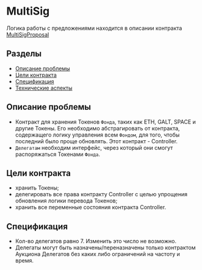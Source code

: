 # MultiSig
Логика работы с предложениями находится в описании контракта [MultiSigProposal](MultiSigProposal.md)

## Разделы

* [Описание проблемы](#Описание-проблемы)
* [Цели контракта](#Цели-контракта)
* [Спецификация](#Спецификация)
* [Технические аспекты](#Технические-аспекты)

## Описание проблемы
* Контракт для хранения Токенов `Фонда`, таких как ETH, GALT, SPACE и другие Токены. Его необходимо абстрагировать от
контракта, содержащего логику управления всем `Фондом`, для того, чтобы последний было проще обновлять. Этот контракт - Controller.
* `Делегатам` необходим интерфейс, через который они смогут распоряжаться Токенами `Фонда`.

## Цели контракта
- хранить Токены;
- делегировать все права контракту Controller с целью упрощения обновления логики перевода Токенов;
- хранить все переменные состояния контракта Controller.

## Спецификация
* Кол-во делегатов равно 7. Изменить это число не возможно.
* Делегаты могут быть назначены/переназначены только контрактом Аукциона Делегатов без каких либо ограничений на частоту и время.
